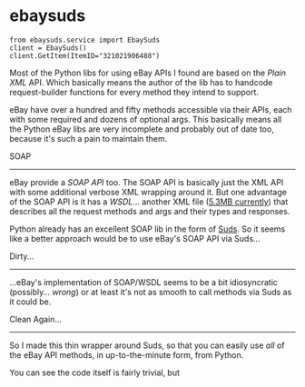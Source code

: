 ebaysuds
========

```
from ebaysuds.service import EbaySuds
client = EbaySuds()
client.GetItem(ItemID="321021906488")
```

Most of the Python libs for using eBay APIs I found are based on the _Plain XML_ API. Which basically means the author of the lib has to handcode request-builder functions for every method they intend to support.

eBay have over a hundred and fifty methods accessible via their APIs, each with some required and dozens of optional args. This basically means all the Python eBay libs are very incomplete and probably out of date too, because it's such a pain to maintain them.

SOAP
****
eBay provide a _SOAP API_ too. The SOAP API is basically just the XML API with some additional verbose XML wrapping around it. But one advantage of the SOAP API is it has a _WSDL_… another XML file ([5.3MB currently](http://developer.ebay.com/webservices/latest/ebaySvc.wsdl)) that describes all the request methods and args and their types and responses.

Python already has an excellent SOAP lib in the form of [Suds](https://fedorahosted.org/suds/). So it seems like a better approach would be to use eBay's SOAP API via Suds...

Dirty…
********
…eBay's implementation of SOAP/WSDL seems to be a bit idiosyncratic (possibly… _wrong_) or at least it's not as smooth to call methods via Suds as it could be. 

Clean Again...
**************
So I made this thin wrapper around Suds, so that you can easily use *all* of the eBay API methods, in up-to-the-minute form, from Python.

You can see the code itself is fairly trivial, but 